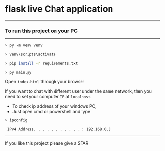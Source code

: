 # flask live Chat application
___


### To run this project on your PC
____

```bash script
> py -m venv venv
```
```bash script
> venv\scripts\activate
```
```bash script
> pip install -r requirements.txt
```

```bash script
> py main.py
```

Open `index.html` through your browser

If you want to chat with different user under the same network,
then you need to set your computer `IP` at `localhost`.

* To check ip address of your windows PC,
* Just open cmd or powershell and type
```bash script
> ipconfig
```

` IPv4 Address. . . . . . . . . . . : 192.168.0.1` 

____

If you like this project please give a STAR